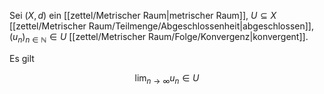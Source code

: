 Sei $(X, d)$ ein [[zettel/Metrischer Raum|metrischer Raum]], $U \subseteq X$ [[zettel/Metrischer Raum/Teilmenge/Abgeschlossenheit|abgeschlossen]], $(u_n)_{n \in \mathbb{N}} \in U$ [[zettel/Metrischer Raum/Folge/Konvergenz|konvergent]].

Es gilt

$$
	\lim_{n \to \infty} u_n \in U
$$